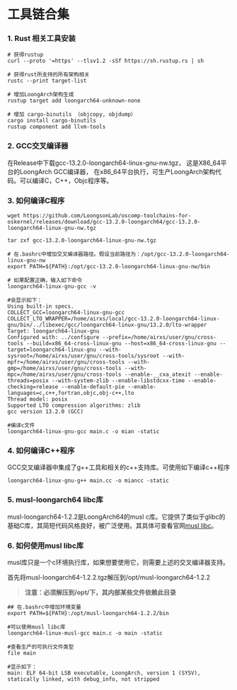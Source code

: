 # 工具链合集


### 1. Rust 相关工具安装

``` shell 
# 获得rustup
curl --proto '=https' --tlsv1.2 -sSf https://sh.rustup.rs | sh

# 获得rust所支持的所有架构相关
rustc --print target-list

# 增加LoongArch架构生成
rustup target add loongarch64-unknown-none

# 增加 cargo-binutils （objcopy, objdump）
cargo install cargo-binutils
rustup component add llvm-tools
```



### 2. GCC交叉编译器

在Release中下载gcc-13.2.0-loongarch64-linux-gnu-nw.tgz， 这是X86_64平台的LoongArch GCC编译器，
在x86_64平台执行，可生产LoongArch架构代码。可以编译C，C++，Objc程序等。



### 3. 如何编译C程序

```shell
wget https://github.com/LoongsonLab/oscomp-toolchains-for-oskernel/releases/download/gcc-13.2.0-loongarch64/gcc-13.2.0-loongarch64-linux-gnu-nw.tgz

tar zxf gcc-13.2.0-loongarch64-linux-gnu-nw.tgz

# 在.bashrc中增加交叉编译器路径。假设当前路径为：/opt/gcc-13.2.0-loongarch64-linux-gnu-nw
export PATH=${PATH}:/opt/gcc-13.2.0-loongarch64-linux-gnu-nw/bin

# 如果配置正确，输入如下命令
loongarch64-linux-gnu-gcc -v

#会显示如下：
Using built-in specs.
COLLECT_GCC=loongarch64-linux-gnu-gcc
COLLECT_LTO_WRAPPER=/home/airxs/local/gcc-13.2.0-loongarch64-linux-gnu/bin/../libexec/gcc/loongarch64-linux-gnu/13.2.0/lto-wrapper
Target: loongarch64-linux-gnu
Configured with: ../configure --prefix=/home/airxs/user/gnu/cross-tools --build=x86_64-cross-linux-gnu --host=x86_64-cross-linux-gnu --target=loongarch64-linux-gnu --with-sysroot=/home/airxs/user/gnu/cross-tools/sysroot --with-mpfr=/home/airxs/user/gnu/cross-tools --with-gmp=/home/airxs/user/gnu/cross-tools --with-mpc=/home/airxs/user/gnu/cross-tools --enable-__cxa_atexit --enable-threads=posix --with-system-zlib --enable-libstdcxx-time --enable-checking=release --enable-default-pie --enable-languages=c,c++,fortran,objc,obj-c++,lto
Thread model: posix
Supported LTO compression algorithms: zlib
gcc version 13.2.0 (GCC) 

#编译c文件
loongarch64-linux-gnu-gcc main.c -o mian -static
```



### 4. 如何编译C++程序
GCC交叉编译器中集成了g++工具和相关的c++支持库。可使用如下编译c++程序

```shell
loongarch64-linux-gnu-g++ main.cc -o miancc -static

```



### 5. musl-loongarch64 libc库
musl-loongarch64-1.2.2是LoongArch64的musl c库。它提供了类似于glibc的基础C库，其简短代码风格良好，被广泛使用。其具体可查看官网[musl libc](https://musl.libc.org/)。



### 6. 如何使用musl libc库
musl库只是一个c环境执行库，如果想要使用它，则需要上述的交叉编译器支持。

首先将musl-loongarch64-1.2.2.tgz解压到/opt/musl-loongarch64-1.2.2
>**注意：必须解压到/opt/下，其内部某些文件依赖此目录**

```shell
## 在.bashrc中增加环境变量
export PATH=${PATH}:/opt/musl-loongarch64-1.2.2/bin

#可以使用musl libc库
loongarch64-linux-musl-gcc main.c -o main -static

#查看生产的可执行文件类型
file main 

#显示如下：
main: ELF 64-bit LSB executable, LoongArch, version 1 (SYSV), statically linked, with debug_info, not stripped

```







